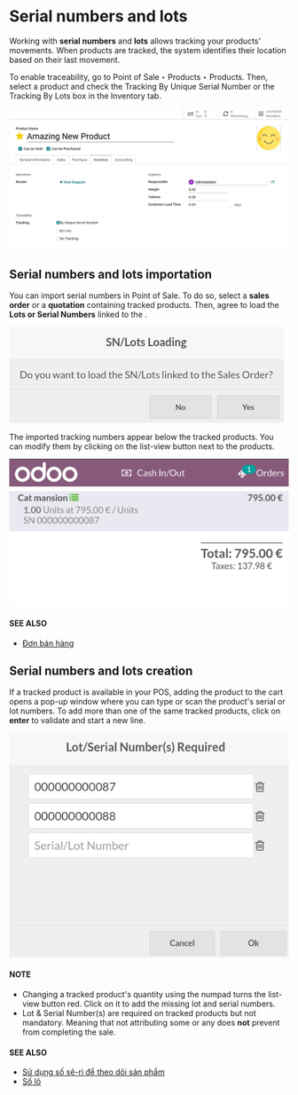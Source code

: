 # Serial numbers and lots

Working with **serial numbers** and **lots** allows tracking your products' movements. When products
are tracked, the system identifies their location based on their last movement.

To enable traceability, go to Point of Sale ‣ Products ‣ Products. Then,
select a product and check the Tracking By Unique Serial Number or the
Tracking By Lots box in the Inventory tab.

![Enable traceability settings](../../../../.gitbook/assets/product-form-traceability.png)

## Serial numbers and lots importation

You can import serial numbers in Point of Sale. To do so, select a **sales order** or a
**quotation** containing tracked products. Then, agree to load the **Lots or Serial Numbers** linked
to the .

![Pop-up window for serial number import](../../../../.gitbook/assets/importing-sn.png)

The imported tracking numbers appear below the tracked products. You can modify them by clicking on
the list-view button next to the products.

![Pop-up window for serial number import](../../../../.gitbook/assets/pos-sn-imported.png)

#### SEE ALSO
- [Đơn bán hàng](applications/sales/point_of_sale/shop/sales_order.md)

## Serial numbers and lots creation

If a tracked product is available in your POS, adding the product to the cart opens a pop-up window
where you can type or scan the product's serial or lot numbers. To add more than one of the same
tracked products, click on **enter** to validate and start a new line.

![adding new serial and lots numbers](../../../../.gitbook/assets/create-change-sn.png)

#### NOTE
- Changing a tracked product's quantity using the numpad turns the list-view button red. Click on
  it to add the missing lot and serial numbers.
- Lot & Serial Number(s) are required on tracked products but not
  mandatory. Meaning that not attributing some or any does **not** prevent from completing the
  sale.

#### SEE ALSO
- [Sử dụng số sê-ri để theo dõi sản phẩm](applications/inventory_and_mrp/inventory/product_management/product_tracking/serial_numbers.md)
- [Số lô](applications/inventory_and_mrp/inventory/product_management/product_tracking/lots.md)
